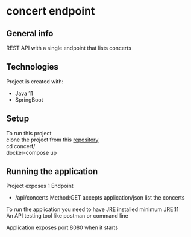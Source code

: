 # concert endpoint  

## General info
REST API with a single endpoint that lists concerts  
	
## Technologies
Project is created with:  
* Java 11
* SpringBoot  
	
## Setup
To run this project  
clone the project from this [repository](https://github.com/tmatenhese/concert)  
cd concert/  
docker-compose up  

## Running the application  

Project exposes 1 Endpoint  
* /api/concerts      Method:GET accepts application/json list the concerts    

To run the application you need to have JRE installed minimum JRE.11  
An API testing tool like postman or command line  

Application exposes port 8080  when it starts  

